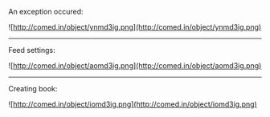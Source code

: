 An exception occured:

![http://comed.in/object/ynmd3ig.png](http://comed.in/object/ynmd3ig.png)

---

Feed settings:

![http://comed.in/object/aomd3ig.png](http://comed.in/object/aomd3ig.png)

---

Creating book:

![http://comed.in/object/iomd3ig.png](http://comed.in/object/iomd3ig.png)